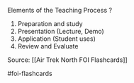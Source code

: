 Elements of the Teaching Process
?
1. Preparation and study
2. Presentation (Lecture, Demo)
3. Application (Student uses)
4. Review and Evaluate

Source: [[Air Trek North FOI Flashcards]]

#foi-flashcards
